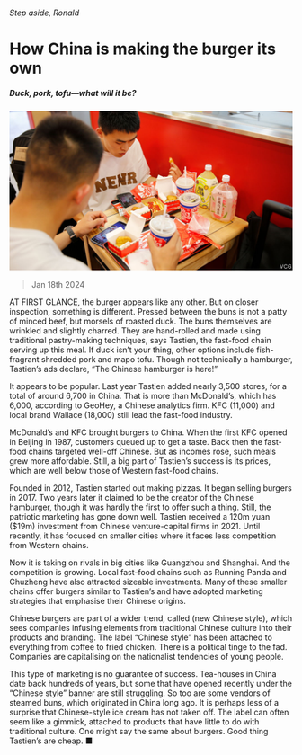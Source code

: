 ###### Step aside, Ronald

# How China is making the burger its own 

##### Duck, pork, tofu—what will it be? 

![image](images/20240120_CNP004.jpg) 

> Jan 18th 2024 

AT FIRST GLANCE, the burger appears like any other. But on closer inspection, something is different. Pressed between the buns is not a patty of minced beef, but morsels of roasted duck. The buns themselves are wrinkled and slightly charred. They are hand-rolled and made using traditional pastry-making techniques, says Tastien, the fast-food chain serving up this meal. If duck isn’t your thing, other options include fish-fragrant shredded pork and mapo tofu. Though not technically a hamburger, Tastien’s ads declare, “The Chinese hamburger is here!”

It appears to be popular. Last year Tastien added nearly 3,500 stores, for a total of around 6,700 in China. That is more than McDonald’s, which has 6,000, according to GeoHey, a Chinese analytics firm. KFC (11,000) and local brand Wallace (18,000) still lead the fast-food industry.

McDonald’s and KFC brought burgers to China. When the first KFC opened in Beijing in 1987, customers queued up to get a taste. Back then the fast-food chains targeted well-off Chinese. But as incomes rose, such meals grew more affordable. Still, a big part of Tastien’s success is its prices, which are well below those of Western fast-food chains.

Founded in 2012, Tastien started out making pizzas. It began selling burgers in 2017. Two years later it claimed to be the creator of the Chinese hamburger, though it was hardly the first to offer such a thing. Still, the patriotic marketing has gone down well. Tastien received a 120m yuan ($19m) investment from Chinese venture-capital firms in 2021. Until recently, it has focused on smaller cities where it faces less competition from Western chains.

Now it is taking on rivals in big cities like Guangzhou and Shanghai. And the competition is growing. Local fast-food chains such as Running Panda and Chuzheng have also attracted sizeable investments. Many of these smaller chains offer burgers similar to Tastien’s and have adopted marketing strategies that emphasise their Chinese origins.

Chinese burgers are part of a wider trend, called  (new Chinese style), which sees companies infusing elements from traditional Chinese culture into their products and branding. The label “Chinese style” has been attached to everything from coffee to fried chicken. There is a political tinge to the fad. Companies are capitalising on the nationalist tendencies of young people.

This type of marketing is no guarantee of success. Tea-houses in China date back hundreds of years, but some that have opened recently under the “Chinese style” banner are still struggling. So too are some vendors of steamed buns, which originated in China long ago. It is perhaps less of a surprise that Chinese-style ice cream has not taken off. The label can often seem like a gimmick, attached to products that have little to do with traditional culture. One might say the same about burgers. Good thing Tastien’s are cheap. ■



